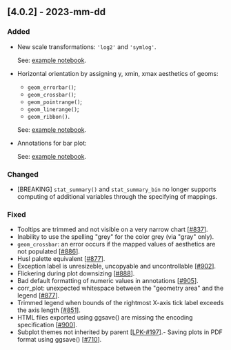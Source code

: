 ## [4.0.2] - 2023-mm-dd

### Added

- New scale transformations: `'log2'` and `'symlog'`.

  See: [example notebook](https://nbviewer.jupyter.org/github/JetBrains/lets-plot/blob/master/docs/f-23e/new_scale_transformations.ipynb).

- Horizontal orientation by assigning y, xmin, xmax aesthetics of geoms:
  - `geom_errorbar()`;
  - `geom_crossbar()`;
  - `geom_pointrange()`;
  - `geom_linerange()`;
  - `geom_ribbon()`.

  See: [example notebook](https://nbviewer.org/github/JetBrains/lets-plot/blob/master/docs/f-23e/horizontal_geoms.ipynb).

- Annotations for bar plot:

  See: [example notebook](https://nbviewer.org/github/JetBrains/lets-plot/blob/master/docs/f-23e/bar_annotations.ipynb).


### Changed

- [BREAKING] `stat_summary()` and `stat_summary_bin` no longer supports computing of additional variables through the specifying of mappings.

### Fixed

- Tooltips are trimmed and not visible on a very narrow chart [[#837](https://github.com/JetBrains/lets-plot/issues/837)].
- Inability to use the spelling "grey" for the color grey (via "gray" only).
- `geom_crossbar`: an error occurs if the mapped values of aesthetics are not populated [[#886](https://github.com/JetBrains/lets-plot/issues/886)].
- Husl palette equivalent [[#877](https://github.com/JetBrains/lets-plot/issues/876)].
- Exception label is unresizeble, uncopyable and uncontrollable [[#902](https://github.com/JetBrains/lets-plot/issues/902)].
- Flickering during plot downsizing [[#888](https://github.com/JetBrains/lets-plot/issues/888)].
- Bad default formatting of numeric values in annotations [[#905](https://github.com/JetBrains/lets-plot/issues/905)].
- corr_plot: unexpected whitespace between the "geometry area" and the legend [[#877](https://github.com/JetBrains/lets-plot/issues/877)].
- Trimmed legend when bounds of the rightmost X-axis tick label exceeds the axis length [[#851](https://github.com/JetBrains/lets-plot/issues/851)].
- HTML files exported using ggsave() are missing the encoding specification [[#900](https://github.com/JetBrains/lets-plot/issues/900)].
- Subplot themes not inherited by parent [[LPK-#197](https://github.com/JetBrains/lets-plot-kotlin/issues/197)].- Saving plots in PDF format using ggsave() [[#710](https://github.com/JetBrains/lets-plot/issues/710)].